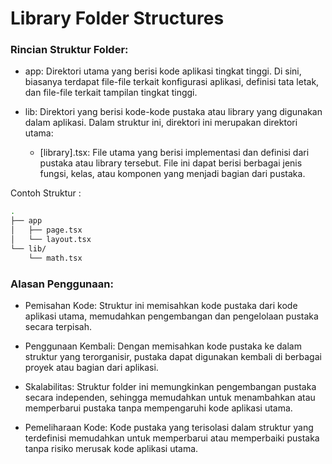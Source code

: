 # Library Folder Structures

### Rincian Struktur Folder:
- app: Direktori utama yang berisi kode aplikasi tingkat tinggi. Di sini, biasanya terdapat file-file terkait konfigurasi aplikasi, definisi tata letak, dan file-file terkait tampilan tingkat tinggi.

- lib: Direktori yang berisi kode-kode pustaka atau library yang digunakan dalam aplikasi. Dalam struktur ini, direktori ini merupakan direktori utama:
    - [library].tsx: File utama yang berisi implementasi dan definisi dari pustaka atau library tersebut. File ini dapat berisi berbagai jenis fungsi, kelas, atau komponen yang menjadi bagian dari pustaka.

Contoh Struktur :
```sh
.
├── app
│   ├── page.tsx
│   └── layout.tsx
└── lib/
    └── math.tsx
```

### Alasan Penggunaan:
- Pemisahan Kode: Struktur ini memisahkan kode pustaka dari kode aplikasi utama, memudahkan pengembangan dan pengelolaan pustaka secara terpisah.

- Penggunaan Kembali: Dengan memisahkan kode pustaka ke dalam struktur yang terorganisir, pustaka dapat digunakan kembali di berbagai proyek atau bagian dari aplikasi.

- Skalabilitas: Struktur folder ini memungkinkan pengembangan pustaka secara independen, sehingga memudahkan untuk menambahkan atau memperbarui pustaka tanpa mempengaruhi kode aplikasi utama.

- Pemeliharaan Kode: Kode pustaka yang terisolasi dalam struktur yang terdefinisi memudahkan untuk memperbarui atau memperbaiki pustaka tanpa risiko merusak kode aplikasi utama.